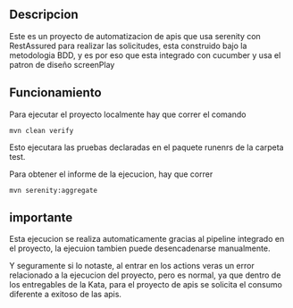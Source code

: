 ## Descripcion
Este es un proyecto de automatizacion de apis que usa serenity con RestAssured para realizar las solicitudes, esta construido bajo la metodologia BDD, y es por eso que esta integrado con cucumber y usa el patron de diseño screenPlay

## Funcionamiento
Para ejecutar el proyecto localmente hay que correr el comando
```
mvn clean verify
```
Esto ejecutara las pruebas declaradas en el paquete runenrs de la carpeta test.

Para obtener el informe de la ejecucion, hay que correr
```
mvn serenity:aggregate
```
## importante
Esta ejecucion se realiza automaticamente gracias al pipeline integrado en el proyecto, la ejecuion tambien puede desencadenarse manualmente.

Y seguramente si lo notaste, al entrar en los actions veras un error relacionado a la ejecucion del proyecto, pero es normal, ya que dentro de los entregables de la Kata, para el proyecto de apis se solicita el consumo diferente a exitoso de las apis.
